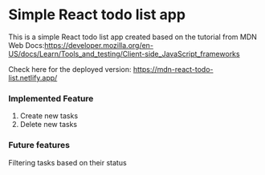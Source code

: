 # Simple React todo list app

This is a simple React todo list app created based on the tutorial from MDN Web Docs:https://developer.mozilla.org/en-US/docs/Learn/Tools_and_testing/Client-side_JavaScript_frameworks

Check here for the deployed version: https://mdn-react-todo-list.netlify.app/ 

### Implemented Feature

1. Create new tasks
2. Delete new tasks

### Future features

Filtering tasks based on their status

